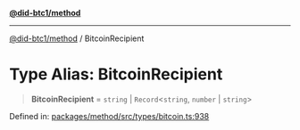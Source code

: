 [**@did-btc1/method**](../README.md)

***

[@did-btc1/method](../globals.md) / BitcoinRecipient

# Type Alias: BitcoinRecipient

> **BitcoinRecipient** = `string` \| `Record`\<`string`, `number` \| `string`\>

Defined in: [packages/method/src/types/bitcoin.ts:938](https://github.com/dcdpr/did-btc1-js/blob/751aedd75738c26882a2149e644ae32b9e424707/packages/method/src/types/bitcoin.ts#L938)
